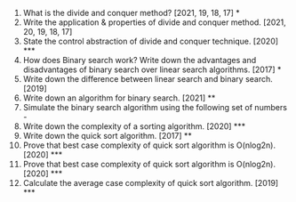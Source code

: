 1. What is the divide and conquer method? [2021, 19, 18, 17] *
2. Write the application & properties of divide and conquer method. [2021, 20, 19, 18, 17]
3. State the control abstraction of divide and conquer technique. [2020] ***
4. How does Binary search work? Write down the advantages and disadvantages of binary search over linear search algorithms. [2017] *
5. Write down the difference between linear search and binary search. [2019]
6. Write down an algorithm for binary search. [2021] **
7. Simulate the binary search algorithm using the following set of numbers -
8. Write down the complexity of a sorting algorithm. [2020] ***
9. Write down the quick sort algorithm. [2017] **
10. Prove that best case complexity of quick sort algorithm is O(nlog2n). [2020] ***
11. Prove that best case complexity of quick sort algorithm is O(nlog2n). [2020] ***
12. Calculate the average case complexity of quick sort algorithm. [2019] ***